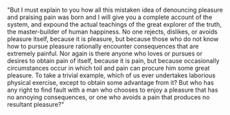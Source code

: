 "But I must explain to you how all this mistaken idea of denouncing
pleasure and praising pain was born and I will give you a complete
account of the system, and expound the actual teachings of the great
explorer of the truth, the master-builder of human happiness.
No one rejects, dislikes, or avoids pleasure itself, because it is
pleasure, but because those who do not know how to pursue pleasure
rationally encounter consequences that are extremely painful.
Nor again is there anyone who loves or pursues or desires to obtain pain of itself, because it is pain, but because occasionally circumstances
occur in which toil and pain can procure him some great pleasure.
To take a trivial example, which of us ever undertakes laborious
physical exercise, except to obtain some advantage from it?
But who has any right to find fault with a man who chooses to enjoy a
pleasure that has no annoying consequences, or one who avoids a pain
that produces no resultant pleasure?"